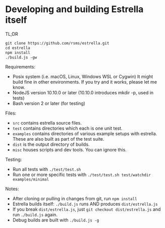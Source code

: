 # Developing and building Estrella itself

TL;DR

```txt
git clone https://github.com/rsms/estrella.git
cd estrella
npm install
./build.js -gw
```

Requirements:

- Posix system (i.e. macOS, Linux, Windows WSL or Cygwin)
  It might build fine in other environments.
  If you try and it works, please let me know.
- NodeJS version 10.10.0 or later (10.10.0 introduces mkdir -p, used in tests)
- Bash version 2 or later (for testing)

Files:

- `src` contains estrella source files.
- `test` contains directories which each is one unit test.
- `examples` contains directories of various example setups with estrella.
   These are also built as part of the test suite.
- `dist` is the output directory of builds.
- `misc` houses scripts and dev tools. You can ignore this.

Testing:

- Run all tests with `./test/test.sh`
- Run one or more specific tests with `./test/test.sh test/watchdir examples/minimal`

Notes:

- After cloning or pulling in changes from git, run `npm install`
- Estrella builds itself: `./build.js` runs AND produces `dist/estrella.js`
- If you break `dist/estrella.js`, just `git checkout dist/estrella.js` and run `./build.js` again.
- Debug builds are built with `./build.js -g`
